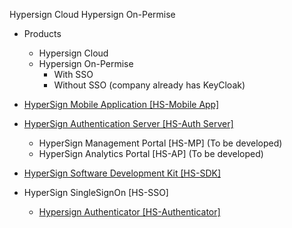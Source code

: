Hypersign Cloud 
Hypersign On-Permise


- Products
  - Hypersign Cloud 
  - Hypersign On-Permise 
    - With SSO 
    - Without SSO (company already has KeyCloak)

- [HyperSign Mobile Application [HS-Mobile App]](https://github.com/hypermine-bc/hypersign-mobile)  
- [HyperSign Authentication Server [HS-Auth Server]](https://github.com/hypermine-bc/hypersign-auth-server)
  - HyperSign Management Portal [HS-MP] (To be developed)
  - HyperSign Analytics Portal [HS-AP] (To be developed)
- [HyperSign Software Development Kit [HS-SDK]](https://github.com/hypermine-bc/hypersign-sdk)
- HyperSign SingleSignOn [HS-SSO]
  - [Hypersign Authenticator [HS-Authenticator]](https://github.com/hypermine-bc/hs-authenticator)